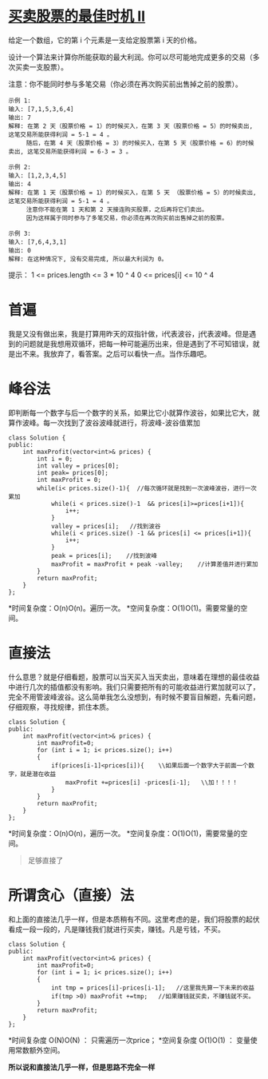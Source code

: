 # [买卖股票的最佳时机 II](https://leetcode-cn.com/leetbook/read/top-interview-questions-easy/x2zsx1/)
给定一个数组，它的第 i 个元素是一支给定股票第 i 天的价格。

设计一个算法来计算你所能获取的最大利润。你可以尽可能地完成更多的交易（多次买卖一支股票）。

注意：你不能同时参与多笔交易（你必须在再次购买前出售掉之前的股票）。

```
示例 1:
输入: [7,1,5,3,6,4]
输出: 7
解释: 在第 2 天（股票价格 = 1）的时候买入，在第 3 天（股票价格 = 5）的时候卖出, 这笔交易所能获得利润 = 5-1 = 4 。
     随后，在第 4 天（股票价格 = 3）的时候买入，在第 5 天（股票价格 = 6）的时候卖出, 这笔交易所能获得利润 = 6-3 = 3 。
```
```
示例 2:
输入: [1,2,3,4,5]
输出: 4
解释: 在第 1 天（股票价格 = 1）的时候买入，在第 5 天 （股票价格 = 5）的时候卖出, 这笔交易所能获得利润 = 5-1 = 4 。
     注意你不能在第 1 天和第 2 天接连购买股票，之后再将它们卖出。
     因为这样属于同时参与了多笔交易，你必须在再次购买前出售掉之前的股票。
```
```
示例 3:
输入: [7,6,4,3,1]
输出: 0
解释: 在这种情况下, 没有交易完成, 所以最大利润为 0。
```
提示：
1 <= prices.length <= 3 * 10 ^ 4
0 <= prices[i] <= 10 ^ 4

# 首遍
我是又没有做出来，我是打算用昨天的双指针做，i代表波谷，j代表波峰。但是遇到的问题就是我想用双循环，把每一种可能遍历出来，但是遇到了不可知错误，就是出不来。我放弃了，看答案。之后可以看快一点。当作乐趣吧。

# 峰谷法
即判断每一个数字与后一个数字的关系，如果比它小就算作波谷，如果比它大，就算作波峰。每一次找到了波谷波峰就进行，将波峰-波谷值累加

```
class Solution {
public:
    int maxProfit(vector<int>& prices) {
        int i = 0;
        int valley = prices[0];
        int peak= prices[0];
        int maxProfit = 0;
        while(i< prices.size()-1){  //每次循环就是找到一次波峰波谷，进行一次累加
            while(i < prices.size()-1  && prices[i]>=prices[i+1]){
                i++;
            }
            valley = prices[i];   //找到波谷
            while(i < prices.size() -1 && prices[i] <= prices[i+1]){
                i++;
            }
            peak = prices[i];    //找到波峰
            maxProfit = maxProfit + peak -valley;    //计算差值并进行累加
        }
        return maxProfit;
    }
};
```

*时间复杂度：O(n)O(n)。遍历一次。
*空间复杂度：O(1)O(1)。需要常量的空间。

# 直接法
什么意思？就是仔细看题，股票可以当天买入当天卖出，意味着在理想的最佳收益中进行几次的插值都没有影响。我们只需要把所有的可能收益进行累加就可以了，完全不用管波峰波谷。这么简单我怎么没想到，有时候不要盲目解题，先看问题，仔细观察，寻找规律，抓住本质。

```
class Solution {
public:
    int maxProfit(vector<int>& prices) {
        int maxProfit=0;
        for (int i = 1; i< prices.size(); i++)
        {
            if(prices[i-1]<prices[i]){    \\如果后面一个数字大于前面一个数字，就是潜在收益
                maxProfit +=prices[i] -prices[i-1];   \\加！！！！
            }
        }
        return maxProfit;
    }
};
```
*时间复杂度：O(n)O(n)，遍历一次。
*空间复杂度：O(1)O(1)，需要常量的空间。
>足够直接了

# 所谓贪心（直接）法
和上面的直接法几乎一样，但是本质稍有不同。这里考虑的是，我们将股票的起伏看成一段一段的，凡是赚钱我们就进行买卖，赚钱。凡是亏钱，不买。

```
class Solution {
public:
    int maxProfit(vector<int>& prices) {
        int maxProfit=0;
        for (int i = 1; i< prices.size(); i++)
        {
            int tmp = prices[i]-prices[i-1];   //这里我先算一下未来的收益
            if(tmp >0) maxProfit +=tmp;   //如果赚钱就买卖，不赚钱就不买。
        }
        return maxProfit;
    }
};
```
*时间复杂度 O(N)O(N) ： 只需遍历一次price；
*空间复杂度 O(1)O(1) ： 变量使用常数额外空间。

**所以说和直接法几乎一样，但是思路不完全一样**
